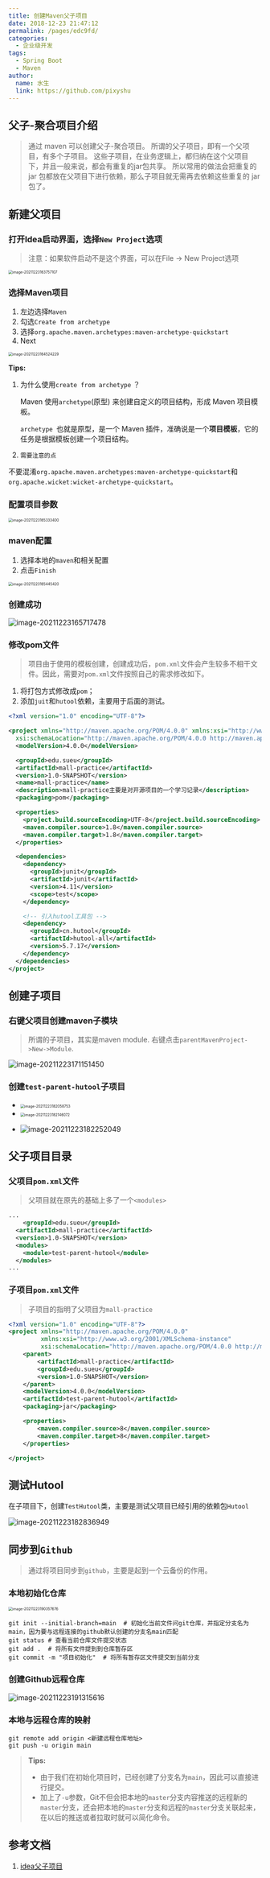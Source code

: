 ```yaml
---
title: 创建Maven父子项目
date: 2018-12-23 21:47:12
permalink: /pages/edc9fd/
categories:
  - 企业级开发
tags:
  - Spring Boot
  - Maven
author: 
  name: 水生
  link: https://github.com/pixyshu
---
```



## 父子-聚合项目介绍

> 通过 maven 可以创建父子-聚合项目。 所谓的父子项目，即有一个父项目，有多个子项目。
> 这些子项目，在业务逻辑上，都归纳在这个父项目下，并且一般来说，都会有重复的jar包共享。
> 所以常用的做法会把重复的 jar 包都放在父项目下进行依赖，那么子项目就无需再去依赖这些重复的 jar 包了。

## 新建父项目

### 打开Idea启动界面，选择`New Project`选项

> 注意：如果软件启动不是这个界面，可以在File -> New Project选项

<img src="https://cdn.jsdelivr.net/gh/pixyshu/picgo@main/image/20211223163800.png" alt="image-20211223163757107" style="zoom:50%;" />



### 选择Maven项目

1. 左边选择`Maven`
2. 勾选`Create from archetype`
3. 选择`org.apache.maven.archetypes:maven-archetype-quickstart`
4. Next

<img src="https://cdn.jsdelivr.net/gh/pixyshu/picgo@main/image/20211223164525.png" alt="image-20211223164524229" style="zoom:50%;" />

 **Tips:**

 1. 为什么使用`create from archetype`	？

    Maven 使用`archetype`(原型) 来创建自定义的项目结构，形成 Maven 项目模板。

    `archetype `也就是原型，是一个 Maven 插件，准确说是一个**项目模板**，它的任务是根据模板创建一个项目结构。

2.     需要注意的点

​		不要混淆`org.apache.maven.archetypes:maven-archetype-quickstart`和`org.apache.wicket:wicket-archetype-quickstart`。



### 配置项目参数

<img src="https://cdn.jsdelivr.net/gh/pixyshu/picgo@main/image/20211223165334.png" alt="image-20211223165333400" style="zoom:50%;" />



### maven配置

1. 选择本地的`maven`和相关配置
2. 点击`Finish`

<img src="https://cdn.jsdelivr.net/gh/pixyshu/picgo@main/image/20211223165446.png" alt="image-20211223165445420" style="zoom:50%;" />



### 创建成功

![image-20211223165717478](https://cdn.jsdelivr.net/gh/pixyshu/picgo@main/image/20211223165718.png)



### 修改pom文件

> 项目由于使用的模板创建，创建成功后，`pom.xml`文件会产生较多不相干文件。因此，需要对`pom.xml`文件按照自己的需求修改如下。

1. 将打包方式修改成`pom`；
2. 添加`juit`和`hutool`依赖，主要用于后面的测试。

```xml
<?xml version="1.0" encoding="UTF-8"?>

<project xmlns="http://maven.apache.org/POM/4.0.0" xmlns:xsi="http://www.w3.org/2001/XMLSchema-instance"
  xsi:schemaLocation="http://maven.apache.org/POM/4.0.0 http://maven.apache.org/xsd/maven-4.0.0.xsd">
  <modelVersion>4.0.0</modelVersion>

  <groupId>edu.sueu</groupId>
  <artifactId>mall-practice</artifactId>
  <version>1.0-SNAPSHOT</version>
  <name>mall-practice</name>
  <description>mall-practice主要是对开源项目的一个学习记录</description>
  <packaging>pom</packaging>

  <properties>
    <project.build.sourceEncoding>UTF-8</project.build.sourceEncoding>
    <maven.compiler.source>1.8</maven.compiler.source>
    <maven.compiler.target>1.8</maven.compiler.target>
  </properties>

  <dependencies>
    <dependency>
      <groupId>junit</groupId>
      <artifactId>junit</artifactId>
      <version>4.11</version>
      <scope>test</scope>
    </dependency>

    <!-- 引入hutool工具包 -->
    <dependency>
      <groupId>cn.hutool</groupId>
      <artifactId>hutool-all</artifactId>
      <version>5.7.17</version>
    </dependency>
  </dependencies>
</project>
```



## 创建子项目

### 右键父项目创建maven子模块

> 所谓的子项目，其实是maven module.
> 右键点击`parentMavenProject->New->Module`.

![image-20211223171151450](https://cdn.jsdelivr.net/gh/pixyshu/picgo@main/image/20211223171152.png)



### 创建`test-parent-hutool`子项目

- <img src="https://cdn.jsdelivr.net/gh/pixyshu/picgo@main/image/20211223182100.png" alt="image-20211223182058753" style="zoom:50%;" />
- <img src="https://cdn.jsdelivr.net/gh/pixyshu/picgo@main/image/20211223182146.png" alt="image-20211223182146072" style="zoom:50%;" />

- ![image-20211223182252049](https://cdn.jsdelivr.net/gh/pixyshu/picgo@main/image/20211223182253.png)



## 父子项目目录

### 父项目`pom.xml`文件

> 父项目就在原先的基础上多了一个`<modules>`

```xml
...
	<groupId>edu.sueu</groupId>
  <artifactId>mall-practice</artifactId>
  <version>1.0-SNAPSHOT</version>
  <modules>
    <module>test-parent-hutool</module>
  </modules>
...
```



### 子项目`pom.xml`文件

> 子项目的指明了父项目为`mall-practice`

```xml
<?xml version="1.0" encoding="UTF-8"?>
<project xmlns="http://maven.apache.org/POM/4.0.0"
         xmlns:xsi="http://www.w3.org/2001/XMLSchema-instance"
         xsi:schemaLocation="http://maven.apache.org/POM/4.0.0 http://maven.apache.org/xsd/maven-4.0.0.xsd">
    <parent>
        <artifactId>mall-practice</artifactId>
        <groupId>edu.sueu</groupId>
        <version>1.0-SNAPSHOT</version>
    </parent>
    <modelVersion>4.0.0</modelVersion>
    <artifactId>test-parent-hutool</artifactId>
    <packaging>jar</packaging>

    <properties>
        <maven.compiler.source>8</maven.compiler.source>
        <maven.compiler.target>8</maven.compiler.target>
    </properties>

</project>
```



## 测试Hutool

在子项目下，创建`TestHutool`类，主要是测试父项目已经引用的依赖包`Hutool`

![image-20211223182836949](https://cdn.jsdelivr.net/gh/pixyshu/picgo@main/image/20211223182838.png)



## 同步到`Github`

> 通过将项目同步到`github`，主要是起到一个云备份的作用。

### 本地初始化仓库

<img src="https://cdn.jsdelivr.net/gh/pixyshu/picgo@main/image/20211223190358.png" alt="image-20211223190357676" style="zoom:50%;" />

```shell
git init --initial-branch=main  # 初始化当前文件问git仓库，并指定分支名为main，因为要与远程连接的github默认创建的分支名main匹配
git status # 查看当前仓库文件提交状态
git add .  # 将所有文件提到到仓库暂存区
git commit -m "项目初始化"  # 将所有暂存区文件提交到当前分支
```



### 创建Github远程仓库

![image-20211223191315616](https://cdn.jsdelivr.net/gh/pixyshu/picgo@main/image/20211223191316.png)



### 本地与远程仓库的映射

```shell
git remote add origin <新建远程仓库地址>
git push -u origin main
```

> **Tips:**
>
> - 由于我们在初始化项目时，已经创建了分支名为`main`，因此可以直接进行提交。
> - 加上了`-u`参数，Git不但会把本地的`master`分支内容推送的远程新的`master`分支，还会把本地的`master`分支和远程的`master`分支关联起来，在以后的推送或者拉取时就可以简化命令。




## 参考文档

1. [idea父子项目](https://how2j.cn/k/idea/idea-parent-child/2051.html#nowhere)
